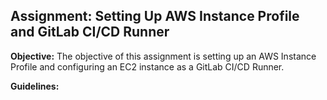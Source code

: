 ## Assignment: Setting Up AWS Instance Profile and GitLab CI/CD Runner
**Objective:** The objective of this assignment is setting up an AWS Instance Profile and configuring an EC2 instance as a GitLab CI/CD Runner.

**Guidelines:**
